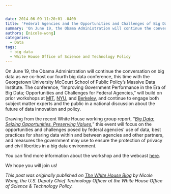 ```yaml
---


date: 2014-06-09 11:20:01 -0400
title: 'Federal Agencies and the Opportunities and Challenges of Big Data'
summary: 'On June 19, the Obama Administration will continue the conversation on big data as we co-host our fourth big data conference, this time with the Georgetown University McCourt School of Public Policy&rsquo;s Massive Data Institute. The conference, &ldquo;Improving Government Performance in the Era of Big Data; Opportunities and Challenges for Federal Agencies,&rdquo; will build on'
authors: [nicole-wong]
categories:
  - Data
tags:
  - big data
  - White House Office of Science and Technology Policy
---
```


On June 19, the Obama Administration will continue the conversation on big data as we co-host our fourth big data conference, this time with the Georgetown University McCourt School of Public Policy’s Massive Data Institute. The conference, “Improving Government Performance in the Era of Big Data; Opportunities and Challenges for Federal Agencies,” will build on prior workshops at [MIT](http://web.mit.edu/bigdata-priv/agenda.html), [NYU](http://www.datasociety.net/initiatives/2014-0317/), and [Berkeley](http://www.ischool.berkeley.edu/newsandevents/events/2014bigdataworkshop), and continue to engage both subject matter experts and the public in a national discussion about the future of data innovation and policy.

Drawing from the recent White House working group report, “_[Big Data: Seizing Opportunities, Preserving Values](http://www.whitehouse.gov/issues/technology/big-data-review),_” this event will focus on the opportunities and challenges posed by federal agencies’ use of data, best practices for sharing data within and between agencies and other partners, and measures the government may use to ensure the protection of privacy and civil liberties in a big data environment.

You can find more information about the workshop and the webcast [here](http://mspp.georgetown.edu/events/big-data-and-federal-agencies).

We hope you will join us!

_This post was originally published on [The White House Blog](http://www.whitehouse.gov/blog/) by Nicole Wong, the U.S. Deputy Chief Technology Officer at the White House Office of Science & Technology Policy._